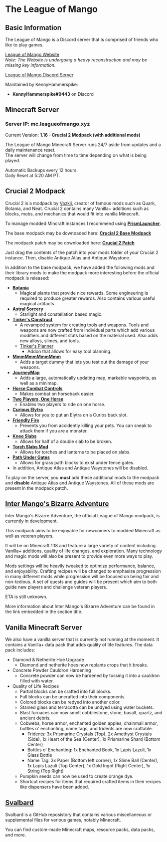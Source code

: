 # The League of Mango 

## Basic Information

The League of Mango is a Discord server that is comprised of friends who like to play games.

[League of Mango Website](leagueofmango.xyz)<br>
*Note: The Website is undergoing a heavy reconstruction and may be missing key information.*

[League of Mango Discord Server](https://discord.gg/3EdxPxTzc5)

Maintained by KennyHammerspike:<br>
- **KennyHammerspike#9443** on Discord


## Minecraft Server

### Server IP: **mc.leagueofmango.xyz**
Current Version: **1.16 - Crucial 2 Modpack (with additional mods)**

The League of Mango Minecraft Server runs 24/7 aside from updates and a daily maintenance reset.<br>
The server will change from time to time depending on what is being played.

Automatic Backups every 12 hours.<br>
Daily Reset at 5:20 AM PT.

## Crucial 2 Modpack
Crucial 2 is a modpack by [Vazkii](https://vazkii.net/), creator of famous mods such as Quark, Botania, and Neat.
Crucial 2 contains many Vanilla+ additions such as blocks, mobs, and mechanics that would fit into vanilla Minecraft.

To manage modded Mincraft instances I recommend using **[PrismLauncher](https://prismlauncher.org/download)**.

The base modpack may be downoaded here:
**[Crucial 2 Base Modpack](https://www.curseforge.com/minecraft/modpacks/crucial-2/download/3644360)**


The modpack patch may be downloaded here:
**[Crucial 2 Patch](https://github.com/League-of-Mango/Svalbard/raw/main/minecraft/modpack-patches/Crucial%202%20Patch.zip)**


Just drag the contents of the patch into your mods folder of your Crucial 2 instance. Then, disable Antique Atlas and Antique Waystone.

In addition to the base modpack, we have added the following mods and their library mods to make the modpack more interesting before the official modpack is released:
* **[Botania](https://www.curseforge.com/minecraft/mc-mods/botania)**
	* Magical plants that provide nice rewards. Some engineering is required to produce greater rewards. Also contains various useful magical artifacts.
* **[Astral Sorcery](https://www.curseforge.com/minecraft/mc-mods/astral-sorcery)**
	* Starlight and constellation based magic.
* **[Tinker's Construct](https://www.curseforge.com/minecraft/mc-mods/tinkers-construct)**
	* A revamped system for creating tools and weapons. Tools and weapons are now crafted from individual parts which add various modifiers and different stats based on the material used. Also adds new alloys, slimes, and tools.
	* [Tinker's Planner](https://www.curseforge.com/minecraft/mc-mods/tinkers-planner)
		* Addon that allows for easy tool planning.
* **[MmmMmmMmmMmm](https://www.curseforge.com/minecraft/mc-mods/mmmmmmmmmmmm)**
	* Adds a target dummy that lets you test out the damage of your weapons.
* **[JourneyMap](https://www.curseforge.com/minecraft/mc-mods/journeymap)**
	* Adds a large, automatically updating map, markable waypoints, as well as a minimap.
* **[Horse Combat Controls](https://www.curseforge.com/minecraft/mc-mods/horse-combat-controls)**
	* Makes combat on horseback easier.
* **[Two Players, One Horse](https://www.curseforge.com/minecraft/mc-mods/two-players-one-horse)**
	* Enables two players to ride on one horse.
* **[Curious Elytra](https://www.curseforge.com/minecraft/mc-mods/curious-elytra)**
	* Allows for you to put an Elytra on a Curios back slot.
* **[Friendly Fire](https://www.curseforge.com/minecraft/mc-mods/friendly-fire)**
	* Prevents you from accidently killing your pets. You can sneak to attack them if you are a monster.
* **[Knee Slabs](https://www.curseforge.com/minecraft/mc-mods/kleeslabs)**
	* Allows for half of a double slab to be broken.
* **[Torch Slabs Mod](curseforge.com/minecraft/mc-mods/torchslabs-mod)**
	* Allows for torches and lanterns to be placed on slabs.
* **[Path Under Gates](https://www.curseforge.com/minecraft/mc-mods/path-under-gates)**
	* Allows for grass path blocks to exist under fence gates.
* In addition, Antique Atlas and Antique Waystones will be disabled.

To play on the server, you **must** add these additional mods to the modpack and **disable** Antique Atlas and Antique Waystones.
All of these mods are present in the modpack patch.


## [Inter Mango's Bizarre Adventure](http://imba.leagueofmango.xyz)
Inter Mango's Bizarre Adventure, the official League of Mango modpack, is currently in development.

This modpack aims to be enjoyable for newcomers to modded Minecraft as well as veteran players.

It will be on Minecraft 1.18 and feature a large variety of content including Vanilla+ additions, quality of life changes, and exploration.
Many technology and magic mods will also be present to provide even more ways to play.

Mods settings will be heavily tweaked to optimize performance, balance, and enjoyability. Crafting recipes will be changed to emphasize progression in many different mods while progression will be focused on being fair and non-tedious.
A set of quests and guides will be present which aim to both guide new players and challenge veteran players.

ETA is still unknown.

More information about Inter Mango's Bizarre Adventure can be found in the link embedded in the section title.


## Vanilla Minecraft Server
We also have a vanilla server that is currently not running at the moment.
It contains a Vanilla+ data pack that adds quality of life features.
The data pack includes:
* Diamond & Netherite Hoe Upgrade
	* Diamond and netherite hoes now replants crops that it breaks.
* Concrete Powder Cauldron Hardening
	* Concrete powder can now be hardened by tossing it into a cauldron filled with water.
* Quality of Life Recipes
	* Partial blocks can be crafted into full blocks.
	* Full blocks can be uncrafted into their components.
	* Colored blocks can be redyed into another color.
	* Stained glass and terracotta can be undyed using water buckets.
	* Blast furnaces can now smelt cobblestone, stone, basalt, quartz, and ancient debris.
	* Cobwebs, horse armor, enchanted golden apples, chainmail armor, bottles o' enchanting, name tags, and tridents are now craftable.
		* Tridents: 3x Prismarine Crystals (Top), 2x Amethyst Crystals (Side), 1x Heart of the Sea (Center), 1x Prismarine Shard (Bottom Center)
		* Bottles o' Enchanting: 1x Enchanted Book, 1x Lapis Lazuli, 1x Glass Bottle
		* Name Tag: 3x Paper (Bottom left corner), 1x Slime Ball (Center), 1x Lapis Lazuli (Top Center), 1x Gold Ingot (Right Center), 1x String (Top Right)
	* Pumpkin seeds can now be used to create orange dye.
	* Shortcut recipes for items that required crafted items in their recipes like dispensers have been added.


## [Svalbard](https://github.com/League-of-Mango/Svalbard)

Svalbard is a GitHub reposistory that contains various miscellaneous or supplemental files for various games, notably Minecraft.

You can find custom-made Minecraft maps, resource packs, data packs, and more.
